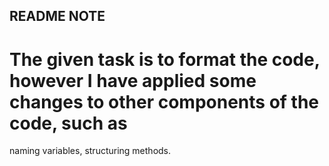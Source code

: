 ## README NOTE

#  The given task is to format the code, however I have applied some changes to other components of the code, such as
   naming variables, structuring methods.